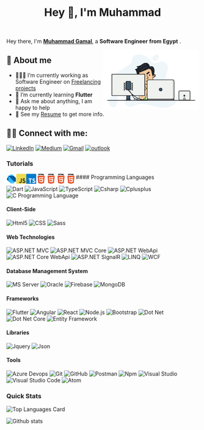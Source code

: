 <h1 align="center">Hey 👋, I'm Muhammad</h1>
<br />

Hey there, I'm **<a href="#">Muhammad Gamal</a>**, a **Software Engineer** **from Egypt** . 

<a target="_blank" href="https://abdulmomin.com"><img src="assets/github-intro.gif" align="right" width="250"></a>

<h2 align="left"> 📖 About me</h2>

- 👨🏽‍💻 I’m currently working as Software Engineer on [Freelancing projects](https://www.fiverr.com/muhmmedgamal)
- 🌱 I’m currently learning **Flutter** 
- 💬 Ask me about anything, I am happy to help
- 📝 See my [Resume](https://drive.google.com/file/d/10MiFR7VlToKWk6W7veCl3ROI64c_f_uP/view?usp=sharing) to get more info.

<h2 align="left"> 🙋‍♂️ Connect with me:</h2>

[![LinkedIn](https://img.shields.io/badge/-LINKEDIN-0077B5.svg?style=for-the-badge&logo=linkedin&logoColor=white)](https://www.linkedin.com/in/mohamed-gamal-mohamed-ahmed/)
[![Medium](https://img.shields.io/badge/-Medium-000000.svg?style=for-the-badge&logo=Medium&logoColor=E0E0E0)](https://medium.com/@mohamed.gamal1586/)
[![Gmail](https://img.shields.io/badge/-GMAIL-D14836.svg?style=for-the-badge&logo=gmail&logoColor=white)](mailto:Muhammad.Gamal.Hamam@Gamil.com)
[![outlook](https://img.shields.io/badge/-outlook-0072C6.svg?style=for-the-badge&logo=microsoftoutlook&logoColor=white)](mailto:Muhammad.Gamal.Hamam@Outlook.com)


### Tutorials

<img align="left" alt="Dart" width="26px" src="https://raw.githubusercontent.com/github/explore/80688e429a7d4ef2fca1e82350fe8e3517d3494d/topics/dart/dart.png" />

<img align="left" alt="JavaScript" width="26px" src="https://raw.githubusercontent.com/github/explore/80688e429a7d4ef2fca1e82350fe8e3517d3494d/topics/javascript/javascript.png" />

<img align="left" alt="Typescript" width="26px" src="https://raw.githubusercontent.com/github/explore/80688e429a7d4ef2fca1e82350fe8e3517d3494d/topics/typescript/typescript.png" />

<img align="left" alt="HTML5" width="26px" src="https://raw.githubusercontent.com/github/explore/80688e429a7d4ef2fca1e82350fe8e3517d3494d/topics/html/html.png" />

<img align="left" alt="HTML5" width="26px" src="https://raw.githubusercontent.com/github/explore/80688e429a7d4ef2fca1e82350fe8e3517d3494d/topics/html/html.png" />

<img align="left" alt="HTML5" width="26px" src="https://raw.githubusercontent.com/github/explore/80688e429a7d4ef2fca1e82350fe8e3517d3494d/topics/html/html.png" />

<img align="left" alt="HTML5" width="26px" src="https://raw.githubusercontent.com/github/explore/80688e429a7d4ef2fca1e82350fe8e3517d3494d/topics/html/html.png" />
#### Programming Languages

![Dart](https://img.shields.io/badge/-Dart-000000.svg?style=flat&logo=dart)
![JavaScript](https://img.shields.io/badge/-JavaScript-000000.svg?style=flat&logo=javascript)
![TypeScript](https://img.shields.io/badge/-TypeScript-000000.svg?style=flat&logo=typescript)
![Csharp](https://img.shields.io/badge/-sharp-000000.svg?logo=c&style=flat)
![Cplusplus](https://img.shields.io/badge/-plusplus-000000.svg?logo=c&style=flat)
![C Programming Language](https://img.shields.io/badge/-Language-000000.svg?logo=c&style=flat)


#### Client-Side

![Html5](https://img.shields.io/badge/-Html5-000000.svg?logo=html5&style=flat)
![CSS](https://img.shields.io/badge/-Css3-000000.svg?logo=css3&style=flat&logoColor=0762FF)
![Sass](https://img.shields.io/badge/-Sass-000000.svg?logo=sass&style=flat)


#### Web Technologies

![ASP.NET MVC](https://img.shields.io/badge/-ASP.NET%20MVC-000000.svg?logo=microsoft&style=flat)
![ASP.NET MVC Core](https://img.shields.io/badge/-ASP.NET%20MVC%20Core-000000.svg?logo=microsoft&style=flat)
![ASP.NET WebApi](https://img.shields.io/badge/-ASP.NET%20WebApi-000000.svg?logo=microsoft&style=flat)
![ASP.NET Core WebApi](https://img.shields.io/badge/-ASP.NET%20Core%20WebApi-000000.svg?logo=microsoft&style=flat)
![ASP.NET SignalR](https://img.shields.io/badge/-ASP.NET%20SignalR-000000.svg?logo=microsoft&style=flat)
![LINQ](https://img.shields.io/badge/-LINQ-000000.svg?logo=microsoft&style=flat)
![WCF](https://img.shields.io/badge/-WCF-000000.svg?logo=microsoft&style=flat)


#### Database Management System

![MS Server](https://img.shields.io/badge/-MSSQL%20Server-000000.svg?logo=microsoft&style=flat)
![Oracle](https://img.shields.io/badge/-Oracle-000000.svg?style=flat&logo=oracle)
![Firebase](https://img.shields.io/badge/-Firebase-000000.svg?logo=firebase&style=flat-square)
![MongoDB](https://img.shields.io/badge/-MongoDB-000000.svg?style=flat&logo=mongodb)


#### Frameworks

![Flutter](https://img.shields.io/badge/-Flutter-000000.svg?style=flat&logo=flutter&logoColor=0769AD)
![Angular](https://img.shields.io/badge/-angular-000000.svg?style=flat&logo=angular&logoColor=DD0031)
![React](https://img.shields.io/badge/-React-000000.svg?style=flat&logo=react)
![Node.js](https://img.shields.io/badge/-Node.js-000000.svg?style=flat&logo=node.js&logoColor=339933)
![Bootstrap](https://img.shields.io/badge/-Bootstrap-000000.svg?logo=bootstrap&style=flat)
![Dot Net](https://img.shields.io/badge/-.Net%20Framework-000000.svg?logo=microsoft&style=flat)
![Dot Net Core](https://img.shields.io/badge/-.Net%20Core-000000.svg?logo=microsoft&style=flat)
![Entity Framework](https://img.shields.io/badge/-Entity%20Framework-000000.svg?logo=microsoft&style=flat)


#### Libraries

![Jquery](https://img.shields.io/badge/-Jquery-000000.svg?logo=jquery&style=flat)
![Json](https://img.shields.io/badge/-Json-000000.svg?logo=json&style=flat)


#### Tools

![Azure Devops](https://img.shields.io/badge/-Azure%20devops-000000.svg?logo=azure-devops&style=flat)
![Git](https://img.shields.io/badge/-Git-000000.svg?style=flat&logo=git&logoColor=F05032)
![GitHub](https://img.shields.io/badge/-GitHub-000000.svg?style=flat&logo=github&logoColor=C0C0C0)
![Postman](https://img.shields.io/badge/-Postman-000000.svg?logo=postman&style=flat-square)
![Npm](https://img.shields.io/badge/-Npm-000000.svg?logo=npm&style=flat-square)
![Visual Studio](https://img.shields.io/badge/-VS-000000.svg?style=flat&logo=visual-studio&logoColor=970FB9)
![Visual Studio Code](https://img.shields.io/badge/-VSCode-000000.svg?style=flat&logo=visual-studio-code&logoColor=007ACC)
![Atom](https://img.shields.io/badge/-atom-000000.svg?style=flat&logo=atom&logoColor=E0E0E0)


### Quick Stats

![Top Languages Card](https://github-readme-stats.vercel.app/api/top-langs/?username=MuhmdJimy&layout=compact&hide=html,scss)


![Github stats](https://github-readme-stats.vercel.app/api?username=MuhmdJimy&show_icons=true&hide_border=true)


